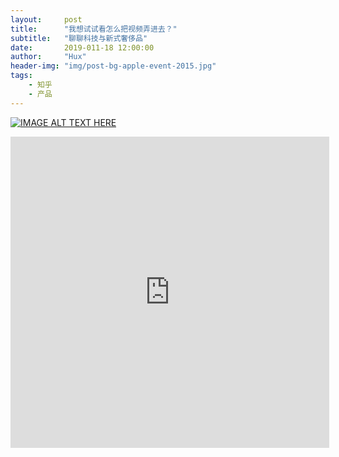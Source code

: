 ```yaml
---
layout:     post
title:      "我想试试看怎么把视频弄进去？"
subtitle:   "聊聊科技与新式奢侈品"
date:       2019-011-18 12:00:00
author:     "Hux"
header-img: "img/post-bg-apple-event-2015.jpg"
tags:
    - 知乎
    - 产品
---
```


[![IMAGE ALT TEXT HERE](http://www.pptbz.com/pptpic/UploadFiles_6909/201211/2012111719294197.jpg)](http://player.youku.com/embed/XMzk0NDU1NTQ1Mg==)


<iframe height=498 width=510 src='http://player.youku.com/embed/XMzk0NDU1NTQ1Mg==' frameborder=0 'allowfullscreen'></iframe>
